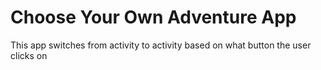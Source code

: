 # Choose Your Own Adventure App
This app switches from activity to activity based on what button the user clicks on
